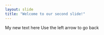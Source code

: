 ```yaml
---
layout: slide
title: "Welcome to our second slide!"
---
```

My new text here
Use the left arrow to go back
